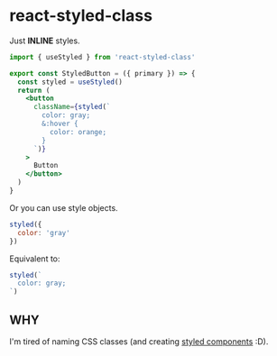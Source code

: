 # react-styled-class

Just **INLINE** styles.

```jsx
import { useStyled } from 'react-styled-class'

export const StyledButton = ({ primary }) => {
  const styled = useStyled()
  return (
    <button
      className={styled(`
        color: gray;
        &:hover {
          color: orange;
        }
      `)}
    >
      Button
    </button>
  )
}
```

Or you can use style objects.

```js
styled({
  color: 'gray'
})
```

Equivalent to:

```js
styled(`
  color: gray;
`)
```

## WHY

I'm tired of naming CSS classes (and creating [styled components](https://github.com/styled-components/styled-components) :D).
